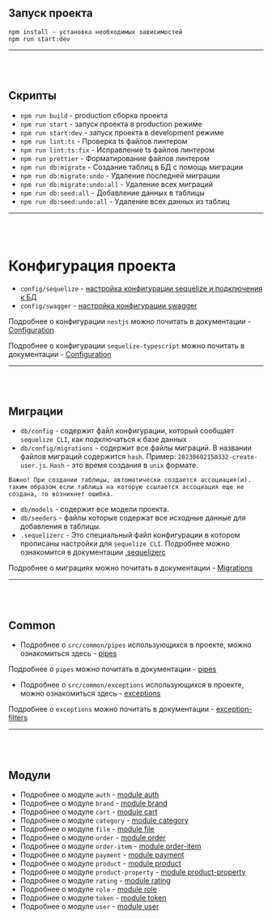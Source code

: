 ## Запуск проекта

```
npm install - установка необходимых зависимостей
npm run start:dev

```

---

<br/>
<br/>

## Скрипты

- `npm run build` - production сборка проекта
- `npm run start` - запуск проекта в production режиме
- `npm run start:dev` - запуск проекта в development режиме
- `npm run lint:ts` - Проверка ts файлов линтером
- `npm run lint:ts:fix` - Исправление ts файлов линтером
- `npm run prettier` - Форматирование файлов линтером
- `npm run db:migrate` - Создание таблиц в БД с помощь миграции
- `npm run db:migrate:undo` - Удаление последней миграции
- `npm run db:migrate:undo:all` - Удаление всех миграций
- `npm run db:seed:all` - Добавление данных в таблицы
- `npm run db:seed:undo:all` - Удаление всех данных из таблиц

---

<br/>
<br/>

# Конфигурация проекта

- `config/sequelize` - [настройка конфигурации sequelize и подключения к БД](config/sequelize/configuration-and-connection-db.md)
- `config/swagger` - [настройка конфигурации swagger](config/swagger/docs/swagger.config.md)

Подробнее о конфигурации `nestjs` можно почитать в
документации - [Configuration](https://docs-nestjs.netlify.app/techniques/configuration)

Подробнее о конфигурации `sequelize-typescript` можно почитать в
документации - [Configuration](https://github.com/sequelize/sequelize-typescript#configuration)

---

<br/>
<br/>

## Миграции

- `db/config` - содержит файл конфигурации, который сообщает `sequelize CLI`, как подключаться к базе данных
- `db/config/migrations` - содержит все файлы миграций. В названии файлов миграций содержится `hash`.
  Пример: `20230602150332-create-user.js`. `Hash` - это время создания в `unix` формате.

~~~
Важно! При создании таблицы, автоматически создается ассоциация(и). таким образом если таблица на которую ссылается ассоциация еще не создана, то возникнет ошибка.
~~~

- `db/models` - содержит все модели проекта.
- `db/seeders` - файлы которые содержат все исходные данные для добавления в таблицы.
- `.sequelizerc` - Это специальный файл конфигурации в котором прописаны настройки для `sequelize CLI`. Подробнее можно
  ознакомится в документации [.sequelizerc](https://sequelize.org/docs/v6/other-topics/migrations/#the-sequelizerc-file)

Подробнее о миграциях можно почитать в
документации - [Migrations](https://sequelize.org/docs/v6/other-topics/migrations/)


---

<br/>
<br/>

## Common

- Подробнее о `src/common/pipes` использующихся в проекте, можно ознакомиться здесь - [pipes](src/common/pipes/pipes.md)

Подробнее о `pipes` можно почитать в документации - [pipes](https://docs.nestjs.com/pipes)

- Подробнее о `src/common/exceptions` использующихся в проекте, можно ознакомиться здесь - [exceptions](src/common/exceptions/exceptions.md)

Подробнее о `exceptions` можно почитать в документации - [exception-filters](https://docs.nestjs.com/exception-filters)

---

<br/>
<br/>

## Модули

- Подробнее о модуле `auth` - [module auth](src/modules/auth/auth.md)
- Подробнее о модуле `brand` - [module brand](src/modules/brand/brand.md)
- Подробнее о модуле `cart` - [module cart](src/modules/cart/cart.md)
- Подробнее о модуле `category` - [module category](src/modules/category/category.md)
- Подробнее о модуле `file` - [module file](src/modules/file/file.md)
- Подробнее о модуле `order` - [module order](src/modules/order/order.md)
- Подробнее о модуле `order-item` - [module order-item](src/modules/order-item/order-item.md)
- Подробнее о модуле `payment` - [module payment](src/modules/payment/payment.md)
- Подробнее о модуле `product` - [module product](src/modules/product/product.md)
- Подробнее о модуле `product-property` - [module product-property](src/modules/product-property/product-property.md)
- Подробнее о модуле `rating` - [module rating](src/modules/rating/rating.md)
- Подробнее о модуле `role` - [module role](src/modules/role/role.md)
- Подробнее о модуле `token` - [module token](src/modules/token/token.md)
- Подробнее о модуле `user` - [module user](src/modules/user/user.md)